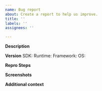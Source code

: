 ```yaml
---
name: Bug report
about: Create a report to help us improve.
title: ''
labels: ''
assignees: ''

---
```


**Description**
<!-- A clear and concise description of what the bug is. -->
<!-- Include callstacks and error messages is possible -->

**Version**
SDK: <!-- e.g. 0.9.579-prerelease -->
Runtime: <!-- Browser channel and version, e.g. Canary 86.0.612.0 -->
Framework: <!-- WPF, WinForms, Win32, etc. -->
OS: <!-- Win10, Win7, version info if available -->

**Repro Steps**
<!-- Minimal steps needed to reproduce the bug -->
<!-- Call out the Expected behavior, and the Actual behavior -->

<!-- Extra / Helpful -->
**Screenshots**

**Additional context**
